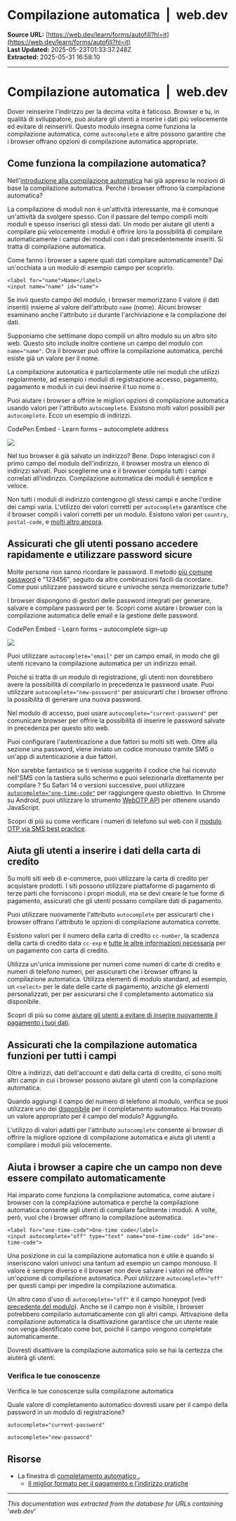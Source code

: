 # Compilazione automatica  |  web.dev

**Source URL:** [https://web.dev/learn/forms/autofill?hl=it](https://web.dev/learn/forms/autofill?hl=it)  
**Last Updated:** 2025-05-23T01:33:37.248Z  
**Extracted:** 2025-05-31 16:58:10

---

# Compilazione automatica  |  web.dev

Dover reinserire l'indirizzo per la decima volta è faticoso. Browser e tu, in qualità di sviluppatore, può aiutare gli utenti a inserire i dati più velocemente ed evitare di reinserirli. Questo modulo insegna come funziona la compilazione automatica, come `autocomplete` e altre possono garantire che i browser offrano opzioni di compilazione automatica appropriate.

## Come funziona la compilazione automatica?

Nell'[introduzione alla compilazione automatica](https://web.dev/learn/forms/auto?hl=it) hai già appreso le nozioni di base la compilazione automatica. Perché i browser offrono la compilazione automatica?

La compilazione di moduli non è un'attività interessante, ma è comunque un'attività da svolgere spesso. Con il passare del tempo compili molti moduli e spesso inserisci gli stessi dati. Un modo per aiutare gli utenti a compilare più velocemente i moduli è offrire loro la possibilità di compilare automaticamente i campi dei moduli con i dati precedentemente inseriti. Si tratta di compilazione automatica.

Come fanno i browser a sapere quali dati compilare automaticamente? Dai un'occhiata a un modulo di esempio campo per scoprirlo.

```
<label for="name">Name</label>
<input name="name" id="name">
```

Se invii questo campo del modulo, i browser memorizzano il valore (i dati inseriti) insieme al valore dell'attributo `name` (nome). Alcuni browser esaminano anche l'attributo `id` durante l'archiviazione e la compilazione dei dati.

Supponiamo che settimane dopo compili un altro modulo su un altro sito web. Questo sito include inoltre contiene un campo del modulo con `name="name"`. Ora il browser può offrire la compilazione automatica, perché esiste già un valore per il nome.

La compilazione automatica è particolarmente utile nei moduli che utilizzi regolarmente, ad esempio i moduli di registrazione accesso, pagamento, pagamento e moduli in cui devi inserire il tuo nome o .

Puoi aiutare i browser a offrire le migliori opzioni di compilazione automatica usando valori per l'attributo `autocomplete`. Esistono molti valori possibili per `autocomplete`. Ecco un esempio di indirizzi.

  CodePen Embed - Learn forms – autocomplete address  

[![](https://assets.codepen.io/5928893/internal/avatars/users/default.png?fit=crop&format=auto&height=256&version=1616020020&width=256)](https://codepen.io/web-dot-dev)

Nel tuo browser è già salvato un indirizzo? Bene. Dopo interagisci con il primo campo del modulo dell'indirizzo, il browser mostra un elenco di indirizzi salvati. Puoi sceglierne una e il browser compila tutti i campi correlati all'indirizzo. Compilazione automatica dei moduli è semplice e veloce.

Non tutti i moduli di indirizzo contengono gli stessi campi e anche l'ordine dei campi varia. L'utilizzo dei valori corretti per `autocomplete` garantisce che il browser compili i valori corretti per un modulo. Esistono valori per `country`, `postal-code`, e [molti altro ancora](https://developer.mozilla.org/docs/Web/HTML/Attributes/autocomplete#values).

## Assicurati che gli utenti possano accedere rapidamente e utilizzare password sicure

Molte persone non sanno ricordare le password. Il metodo [più comune password](https://en.wikipedia.org/wiki/List_of_the_most_common_passwords) è "123456", seguito da altre combinazioni facili da ricordare. Come puoi utilizzare password sicure e univoche senza memorizzarle tutte?

I browser dispongono di gestori delle password integrati per generare, salvare e compilare password per te. Scopri come aiutare i browser con la compilazione automatica delle email e la gestione delle password.

  CodePen Embed - Learn forms – autocomplete sign-up  

[![](https://assets.codepen.io/5928893/internal/avatars/users/default.png?fit=crop&format=auto&height=256&version=1616020020&width=256)](https://codepen.io/web-dot-dev)

Puoi utilizzare `autocomplete="email"` per un campo email, in modo che gli utenti ricevano la compilazione automatica per un indirizzo email.

Poiché si tratta di un modulo di registrazione, gli utenti non dovrebbero avere la possibilità di compilarlo in precedenza le password usate. Puoi utilizzare `autocomplete="new-password"` per assicurarti che i browser offrono la possibilità di generare una nuova password.

Nel modulo di accesso, puoi usare `autocomplete="current-password"` per comunicare browser per offrire la possibilità di inserire le password salvate in precedenza per questo sito web.

Puoi configurare l'autenticazione a due fattori su molti siti web. Oltre alla sezione una password, viene inviato un codice monouso tramite SMS o un'app di autenticazione a due fattori.

Non sarebbe fantastico se ti venisse suggerito il codice che hai ricevuto nell'SMS con la tastiera sullo schermo e puoi selezionarla direttamente per compilare ? Su Safari 14 o versioni successive, puoi utilizzare [`autocomplete="one-time-code"`](https://developer.apple.com/documentation/security/password_autofill/enabling_password_autofill_on_an_html_input_element) per raggiungere questo obiettivo. In Chrome su Android, puoi utilizzare lo strumento [WebOTP API](https://developer.chrome.com/docs/identity/web-apis/web-otp?hl=it) per ottenere usando JavaScript.

Scopri di più su come verificare i numeri di telefono sul web con il [modulo OTP via SMS best practice](https://web.dev/articles/sms-otp-form?hl=it).

## Aiuta gli utenti a inserire i dati della carta di credito

Su molti siti web di e-commerce, puoi utilizzare la carta di credito per acquistare prodotti. I siti possono utilizzare piattaforme di pagamento di terze parti che forniscono i propri moduli, ma se devi creare le tue forme di pagamento, assicurati che gli utenti possano compilare dati di pagamento.

Puoi utilizzare nuovamente l'attributo `autocomplete` per assicurarti che i browser offrano l'attributo le opzioni di compilazione automatica corrette.

Esistono valori per il numero della carta di credito `cc-number`, la scadenza della carta di credito data `cc-exp` e [tutte le altre informazioni necessaria](https://developer.mozilla.org/docs/Web/HTML/Attributes/autocomplete#values) per un pagamento con carta di credito.

Utilizza un'unica immissione per numeri come numeri di carte di credito e numeri di telefono numeri, per assicurarti che i browser offrano la compilazione automatica. Utilizza elementi di modulo standard, ad esempio, un `<select>` per le date delle carte di pagamento, anziché gli elementi personalizzati, per per assicurarsi che il completamento automatico sia disponibile.

Scopri di più su come [aiutare gli utenti a evitare di inserire nuovamente il pagamento i tuoi dati](https://web.dev/learn/forms/payment?hl=it#help_users_enter_their_payment_details).

## Assicurati che la compilazione automatica funzioni per tutti i campi

Oltre a indirizzi, dati dell'account e dati della carta di credito, ci sono molti altri campi in cui i browser possono aiutare gli utenti con la compilazione automatica.

Quando aggiungi il campo del numero di telefono al modulo, verifica se puoi utilizzare uno dei [disponibile](https://developer.mozilla.org/docs/Web/HTML/Attributes/autocomplete#values) per il completamento automatico. Hai trovato un valore appropriato per il campo del modulo? Aggiungilo.

L'utilizzo di valori adatti per l'attributo `autocomplete` consente ai browser di offrire la migliore opzione di compilazione automatica e aiuta gli utenti a compilare i moduli più velocemente.

## Aiuta i browser a capire che un campo non deve essere compilato automaticamente

Hai imparato come funziona la compilazione automatica, come aiutare i browser con la compilazione automatica e perché la compilazione automatica consente agli utenti di compilare facilmente i moduli. A volte, però, vuoi che i browser offrano la compilazione automatica.

```
<label for="one-time-code">One-time code</label>
<input autocomplete="off" type="text" name="one-time-code" id="one-time-code">
```

Una posizione in cui la compilazione automatica non è utile è quando si inseriscono valori univoci una tantum ad esempio un campo monouso. Il valore è sempre diverso e il browser non deve salvare i valori né offrire un'opzione di compilazione automatica. Puoi utilizzare `autocomplete="off"` per questi campi per impedire la compilazione automatica.

Un altro caso d'uso di `autocomplete="off"` è il campo honeypot (vedi [precedente del modulo](https://web.dev/learn/forms/security-privacy?hl=it#a_honeypot)). Anche se il campo non è visibile, i browser potrebbero compilarlo automaticamente con gli altri campi. Attivazione della compilazione automatica la disattivazione garantisce che un utente reale non venga identificato come bot, poiché il campo vengono completate automaticamente.

Dovresti disattivare la compilazione automatica solo se hai la certezza che aiuterà gli utenti.

### Verifica le tue conoscenze

Verifica le tue conoscenze sulla compilazione automatica

Quale valore di completamento automatico dovresti usare per il campo della password in un modulo di registrazione?

`autocomplete="current-password"`

`autocomplete="new-password"`

## Risorse

*   La finestra di [completamento automatico .](https://developer.mozilla.org/docs/Web/HTML/Attributes/autocomplete)
    *   [Il miglior formato per il pagamento e l'indirizzo pratiche](https://web.dev/articles/payment-and-address-form-best-practices?hl=it)

---

*This documentation was extracted from the database for URLs containing 'web.dev'*

